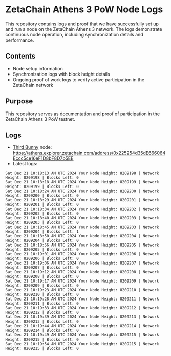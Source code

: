 # ZetaChain Athens 3 PoW Node Logs
This repository contains logs and proof that we have successfully set up and run a node on the ZetaChain Athens 3 network. The logs demonstrate continuous node operation, including synchronization details and performance.

## Contents
- Node setup information
- Synchronization logs with block height details
- Ongoing proof of work logs to verify active participation in the ZetaChain network

## Purpose
This repository serves as documentation and proof of participation in the ZetaChain Athens 3 PoW testnet.

## Logs

- [Third Bunny](https://thirdbunny.xyz/) node: https://athens.explorer.zetachain.com/address/0x225254d35dE666064Eccc5ce16eF1D8bF8D7b5EE
- Latest logs:
```
Sat Dec 21 10:18:13 AM UTC 2024 Your Node Height: 8209198 | Network Height: 8209198 | Blocks Left: 0
Sat Dec 21 10:18:18 AM UTC 2024 Your Node Height: 8209199 | Network Height: 8209199 | Blocks Left: 0
Sat Dec 21 10:18:24 AM UTC 2024 Your Node Height: 8209200 | Network Height: 8209200 | Blocks Left: 0
Sat Dec 21 10:18:29 AM UTC 2024 Your Node Height: 8209201 | Network Height: 8209201 | Blocks Left: 0
Sat Dec 21 10:18:34 AM UTC 2024 Your Node Height: 8209202 | Network Height: 8209202 | Blocks Left: 0
Sat Dec 21 10:18:40 AM UTC 2024 Your Node Height: 8209203 | Network Height: 8209203 | Blocks Left: 0
Sat Dec 21 10:18:45 AM UTC 2024 Your Node Height: 8209203 | Network Height: 8209204 | Blocks Left: 1
Sat Dec 21 10:18:50 AM UTC 2024 Your Node Height: 8209204 | Network Height: 8209204 | Blocks Left: 0
Sat Dec 21 10:18:56 AM UTC 2024 Your Node Height: 8209205 | Network Height: 8209205 | Blocks Left: 0
Sat Dec 21 10:19:01 AM UTC 2024 Your Node Height: 8209206 | Network Height: 8209206 | Blocks Left: 0
Sat Dec 21 10:19:06 AM UTC 2024 Your Node Height: 8209207 | Network Height: 8209207 | Blocks Left: 0
Sat Dec 21 10:19:12 AM UTC 2024 Your Node Height: 8209208 | Network Height: 8209208 | Blocks Left: 0
Sat Dec 21 10:19:17 AM UTC 2024 Your Node Height: 8209209 | Network Height: 8209209 | Blocks Left: 0
Sat Dec 21 10:19:23 AM UTC 2024 Your Node Height: 8209210 | Network Height: 8209210 | Blocks Left: 0
Sat Dec 21 10:19:28 AM UTC 2024 Your Node Height: 8209211 | Network Height: 8209211 | Blocks Left: 0
Sat Dec 21 10:19:33 AM UTC 2024 Your Node Height: 8209212 | Network Height: 8209212 | Blocks Left: 0
Sat Dec 21 10:19:39 AM UTC 2024 Your Node Height: 8209213 | Network Height: 8209213 | Blocks Left: 0
Sat Dec 21 10:19:44 AM UTC 2024 Your Node Height: 8209214 | Network Height: 8209214 | Blocks Left: 0
Sat Dec 21 10:19:49 AM UTC 2024 Your Node Height: 8209215 | Network Height: 8209215 | Blocks Left: 0
Sat Dec 21 10:19:54 AM UTC 2024 Your Node Height: 8209215 | Network Height: 8209215 | Blocks Left: 0
```
